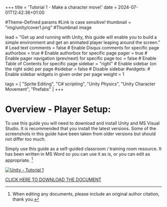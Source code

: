 +++
title = 'Tutorial 1 - Make a character move!'
date = 2024-07-01T12:42:36+01:00

#Theme-Defined params
#Link is case sensitive!
thumbnail = "img/unity/cover1.png" #Thumbnail image

lead = "Get up and running with Unity, this guide will enable you to build a simple environment and get an animated player leaping around the screen." # Lead text
comments = false # Enable Disqus comments for specific page
authorbox = true # Enable authorbox for specific page
pager = true # Enable pager navigation (prev/next) for specific page
toc = false # Enable Table of Contents for specific page
sidebar = "right" # Enable sidebar (on the right side) per page
#sidebar = false # Disable sidebar 
#widgets: # Enable sidebar widgets in given order per page
weight = 1

tags = [ "Sprite Editing", "C# scripting", "Unity Physics", "Unity Character Movement", "Prefabs" ]
+++

<!-- #How to quickly get a winforms app up and running-->
# Overview - Player Setup:
To use this guide you will need to download and install Unity and MS Visual Studio. It is recommended that you install the latest versions.  Some of the screenshots in this guide have been taken from older versions but should not differ too much.  

Simply use this guide as a self-guided classroom / training room resource.  It has been written in MS Word so you can use it as is, or you can edit  as appropriate. [^*]

[![Unity - Tutorial 1](/img/unity/cover1.png)](https://drive.google.com/drive/folders/1A_Tu25CSw-S-tWHvkm0-HhCcIElY5gxY?usp=sharing)

[CLICK HERE TO DOWNLOAD THE DOCUMENT](https://drive.google.com/drive/folders/1A_Tu25CSw-S-tWHvkm0-HhCcIElY5gxY?usp=sharing)

[^*]: When editing any documents, please include an original author citation, thank you. 




